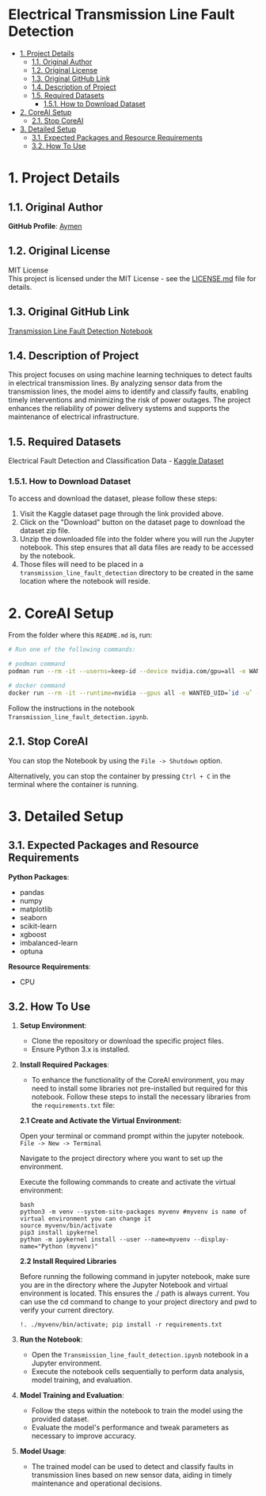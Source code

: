 <h1>Electrical Transmission Line Fault Detection</h1>

- [1. Project Details](#1-project-details)
  - [1.1. Original Author](#11-original-author)
  - [1.2. Original License](#12-original-license)
  - [1.3. Original GitHub Link](#13-original-github-link)
  - [1.4. Description of Project](#14-description-of-project)
  - [1.5. Required Datasets](#15-required-datasets)
    - [1.5.1. How to Download Dataset](#151-how-to-download-dataset)
- [2. CoreAI Setup](#2-coreai-setup)
  - [2.1. Stop CoreAI](#21-stop-coreai)
- [3. Detailed Setup](#3-detailed-setup)
  - [3.1. Expected Packages and Resource Requirements](#31-expected-packages-and-resource-requirements)
  - [3.2. How To Use](#32-how-to-use)


# 1. Project Details

## 1.1. Original Author

**GitHub Profile**: [Aymen](https://github.com/kaymen99)

## 1.2. Original License

MIT License  
This project is licensed under the MIT License - see the [LICENSE.md](https://github.com/kaymen99/AI-for-energy-sector/blob/main/LICENSE) file for details.

## 1.3. Original GitHub Link

[Transmission Line Fault Detection Notebook](https://github.com/kaymen99/AI-for-energy-sector/blob/main/predictive%20maintenance/Transmission%20line%20fault%20detection.ipynb)

## 1.4. Description of Project

This project focuses on using machine learning techniques to detect faults in electrical transmission lines. By analyzing sensor data from the transmission lines, the model aims to identify and classify faults, enabling timely interventions and minimizing the risk of power outages. The project enhances the reliability of power delivery systems and supports the maintenance of electrical infrastructure.

## 1.5. Required Datasets

Electrical Fault Detection and Classification Data - [Kaggle Dataset](https://www.kaggle.com/datasets/esathyaprakash/electrical-fault-detection-and-classification)

### 1.5.1. How to Download Dataset

To access and download the dataset, please follow these steps:

1. Visit the Kaggle dataset page through the link provided above.
2. Click on the "Download" button on the dataset page to download the dataset zip file.
3. Unzip the downloaded file into the folder where you will run the Jupyter notebook. This step ensures that all data files are ready to be accessed by the notebook.
4. Those files will need to be placed in a `transmission_line_fault_detection` directory to be created in the same location where the notebook will reside.

# 2. CoreAI Setup

From the folder where this `README.md` is, run:

```bash
# Run one of the following commands:

# podman command
podman run --rm -it --userns=keep-id --device nvidia.com/gpu=all -e WANTED_UID=`id -u` -e WANTED_GID=`id -g` -e CoreAI_VERBOSE="yes" -v `pwd`:/iti -p 8888:8888 docker.io/infotrend/coreai:latest  /run_jupyter.sh

# docker command
docker run --rm -it --runtime=nvidia --gpus all -e WANTED_UID=`id -u` -e WANTED_GID=`id -g` -e CoreAI_VERBOSE="yes" -v `pwd`:/iti -p 8888:8888 docker.io/infotrend/coreai:latest  /run_jupyter.sh
```

Follow the instructions in the notebook `Transmission_line_fault_detection.ipynb`.

## 2.1. Stop CoreAI

You can stop the Notebook by using the `File -> Shutdown` option.

Alternatively, you can stop the container by pressing `Ctrl + C` in the terminal where the container is running.

# 3. Detailed Setup

## 3.1. Expected Packages and Resource Requirements

**Python Packages**:
- pandas
- numpy
- matplotlib
- seaborn
- scikit-learn
- xgboost
- imbalanced-learn
- optuna
  
**Resource Requirements**:
- CPU

## 3.2. How To Use

1. **Setup Environment**:
   - Clone the repository or download the specific project files.
   - Ensure Python 3.x is installed.

2. **Install Required Packages**:

   - To enhance the functionality of the CoreAI environment, you may need to install some libraries not pre-installed but required for this notebook. Follow these steps to install the necessary libraries from the `requirements.txt` file:

   **2.1 Create and Activate the Virtual Environment:**
   
   Open your terminal or command prompt within the jupyter notebook. `File -> New -> Terminal`
   
   Navigate to the project directory where you want to set up the environment.
   
   Execute the following commands to create and activate the virtual environment:
   
   ```
   bash
   python3 -m venv --system-site-packages myvenv #myvenv is name of virtual environment you can change it
   source myvenv/bin/activate
   pip3 install ipykernel
   python -m ipykernel install --user --name=myvenv --display-name="Python (myvenv)"
   ```
   **2.2 Install Required Libraries**
   
   Before running the following command in jupyter notebook, make sure you are in the directory where the Jupyter Notebook and virtual environment is located. This ensures the ./ path is always current. You can use the cd command to change to your project directory and pwd to verify your current directory.
   
   ```
   !. ./myvenv/bin/activate; pip install -r requirements.txt
   ```

3. **Run the Notebook**:
   - Open the `Transmission_line_fault_detection.ipynb` notebook in a Jupyter environment.
   - Execute the notebook cells sequentially to perform data analysis, model training, and evaluation.

4. **Model Training and Evaluation**:
   - Follow the steps within the notebook to train the model using the provided dataset.
   - Evaluate the model's performance and tweak parameters as necessary to improve accuracy.

5. **Model Usage**:
   - The trained model can be used to detect and classify faults in transmission lines based on new sensor data, aiding in timely maintenance and operational decisions.
